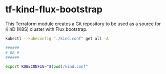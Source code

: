 # tf-kind-flux-bootstrap

This Terraform module creates a Git repository to be used as a source for KinD (K8S) cluster with Flux bootstrap.

```bash
kubectl --kubeconfig "./kind.conf" get all -A

######
# OR #
######

export KUBECONFIG="$(pwd)/kind.conf"
```
